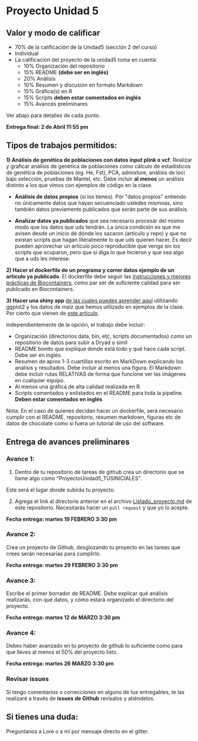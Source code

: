# Proyecto Unidad 5


## Valor y modo de calificar
* 70% de la calificación de la Unidad5 (sección 2 del curso)
* Individual
* La calificación del proyecto de la unidad5 toma en cuenta:
	* 10% Organización del repositorio
	* 15% README **(debe ser en inglés)**
	* 20% Análisis
	* 10% Resumen y discusión en formato Markdown 
	* 15% Gráfica(s) en R
	* 15% Scripts **deben estar comentados en inglés**
	* 15% Avances preliminares 

Ver abajo para detalles de cada punto.

**Entrega final: 2 de Abril 11:55 pm**


## Tipos de trabajos permitidos:


**1) Análisis de genética de poblaciones con datos input plink o vcf**. Realizar y graficar análisis de genética de poblaciones como cálculo de estadísticos de genética de poblaciones (eg. He, Fst), PCA, admixture, análisis de loci bajo selección, pruebas de Mantel, etc. Debe incluir **al menos** un análisis distinto a los que vimos con ejemplos de código en la clase.

   - **Análisis de datos propios** (si los tienes). Por "datos propios" entiendo no únicamente datos que hayan secuenciado ustedes mismoas, sino también datos previamente publicados que serán parte de sus análisis.
  
   - **Analizar datos ya publicados** que sea necesario procesar del mismo modo que los datos que uds tendrán. La única condición es que me avisen desde un inicio de dónde los sacaron (artículo y repo) y que no existan scripts que hagan literalmente lo que uds quieren hacer. Es decir pueden aprovechar un artículo poco reproducible que venga sin los scripts que ocuparon, pero que sí diga lo que hicieron y que sea algo que a uds les interese.
   

**2) Hacer el dockerfile de un programa y correr datos ejemplo de un artículo ya publicado**. El dockerfile debe seguir las [instrucciones y mejores prácticas de Biocontainers](http://biocontainers.pro/docs/developer-manual/developer-intro/), como par ser de suficiente calidad para ser publicado en Biocontainers.

**3) Hacer una shiny app** [de las cuales puedes aprender aquí](https://shiny.rstudio.com/tutorial/) utilizando ggplot2 y los datos de maíz que hemos utilizado en ejemplos de la clase. Por cierto que vienen de [este artículo](https://www.sciencedirect.com/science/article/pii/S2213596015300714).


Independientemente de la opción, el trabajo debe incluir:

   - Organización (directorios data, bin, etc, scripts documentados) como un repositorio de datos para subir a Dryad o símil
   -  README bonito que explique donde está todo y qué hace cada script. Debe ser en inglés.
   - Resumen de aprox 1-3 cuartillas escrito en MarkDown explicando los análisis y resultados. Debe incluir al menos una figura. El Markdown debe incluir rutas RELATIVAS de forma que funcione ver las imágenes en cualquier equipo.
   - Al menos una gráfica de alta calidad realizada en R.
   - Scripts comentados y enlistados en el README para toda la pipeline. **Deben estar comentados en inglés**
 
Nota: En el caso de quienes decidan hacer un dockerfile, será necesario cumplir con el README, repositorio, resumen markdown, figuras etc de datos de chocolate como si fuera un tutorial de uso del software.

## Entrega de avances preliminares

### Avance 1:

1) Dentro de tu repositorio de tareas de github crea un directorio que se llame algo como "ProyectoUnidad5_TUSINICIALES".

Este será el lugar donde subirás tu proyecto.

2) Agrega el link al directorio anterior en el archivo [Listado_proyecto.md](Listado_proyecto.md) de este repositorio. Necesitarás hacer un `pull request` y que yo lo acepte.

**Fecha entrega: martes 19 FEBRERO 3:30 pm**

### Avance 2:

Crea un proyecto de Github,  desglozando tu proyecto en las tareas que crees serán necesarias para cumplirlo. 

**Fecha entrega: martes 29 FEBRERO 3:30 pm**

### Avance 3: 

Escribe el primer borrador de README. Debe explicar qué análisis realizarás, con qué datos, y cómo estará organizado el directorio del proyecto.

**Fecha entrega: martes 12 de MARZO 3:30 pm**

### Avance 4:

Debes haber avanzado en tu proyecto de github lo suficiente como para que lleves al menos el 50% del proyecto listo.

**Fecha entrega: martes 26 MARZO 3:30 pm**

### Revisar issues

Si tengo comentarios o correcciones en alguno de tus entregables, te las realizaré a través de **issues de Github** revísalos y atiéndelos.

 
## Si tienes una duda:

Preguntanos a Lore o a mí por mensaje directo en el gitter.



  
